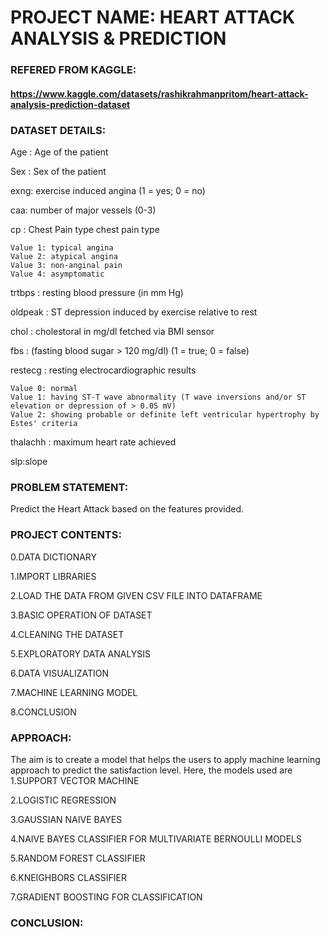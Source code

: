 #                     PROJECT NAME: HEART ATTACK ANALYSIS & PREDICTION
### REFERED FROM KAGGLE:
#### https://www.kaggle.com/datasets/rashikrahmanpritom/heart-attack-analysis-prediction-dataset
### DATASET DETAILS:
Age : Age of the patient

Sex : Sex of the patient

exng: exercise induced angina (1 = yes; 0 = no)

caa: number of major vessels (0-3)

cp : Chest Pain type chest pain type

    Value 1: typical angina
    Value 2: atypical angina
    Value 3: non-anginal pain
    Value 4: asymptomatic
       
trtbps : resting blood pressure (in mm Hg)

oldpeak : ST depression induced by exercise relative to rest

chol : cholestoral in mg/dl fetched via BMI sensor

fbs : (fasting blood sugar > 120 mg/dl) (1 = true; 0 = false)

restecg : resting electrocardiographic results

    Value 0: normal
    Value 1: having ST-T wave abnormality (T wave inversions and/or ST elevation or depression of > 0.05 mV)
    Value 2: showing probable or definite left ventricular hypertrophy by Estes' criteria
    
thalachh : maximum heart rate achieved

slp:slope

### PROBLEM STATEMENT:
Predict the Heart Attack based on the features provided.

### PROJECT CONTENTS:

0.DATA DICTIONARY

1.IMPORT LIBRARIES

2.LOAD THE DATA FROM GIVEN CSV FILE INTO DATAFRAME

3.BASIC OPERATION OF DATASET

4.CLEANING THE DATASET

5.EXPLORATORY DATA ANALYSIS

6.DATA VISUALIZATION

7.MACHINE LEARNING MODEL

8.CONCLUSION

### APPROACH:
The aim is to create a model that helps the users to apply machine learning approach to predict the satisfaction level. Here, the models used are
1.SUPPORT VECTOR MACHINE

2.LOGISTIC REGRESSION

3.GAUSSIAN NAIVE BAYES

4.NAIVE BAYES CLASSIFIER FOR MULTIVARIATE BERNOULLI MODELS

5.RANDOM FOREST CLASSIFIER

6.KNEIGHBORS CLASSIFIER

7.GRADIENT BOOSTING FOR CLASSIFICATION

### CONCLUSION:

